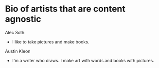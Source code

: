 # Bio of artists that are content agnostic

Alec Soth

- I like to take pictures and make books.

Austin Kleon

- I'm a writer who draws. I make art with words and books with pictures.

